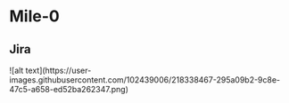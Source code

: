# Mile-0

<h2>Jira</h2>
![alt text](https://user-images.githubusercontent.com/102439006/218338467-295a09b2-9c8e-47c5-a658-ed52ba262347.png)
